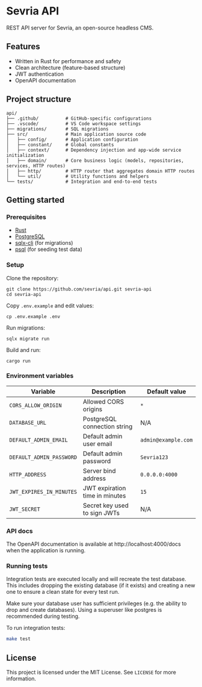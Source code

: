 # Sevria API

REST API server for Sevria, an open-source headless CMS.

## Features

- Written in Rust for performance and safety
- Clean architecture (feature-based structure)
- JWT authentication
- OpenAPI documentation

## Project structure

```
api/
├── .github/          # GitHub-specific configurations
├── .vscode/          # VS Code workspace settings
├── migrations/       # SQL migrations
├── src/              # Main application source code
│   ├── config/       # Application configuration
│   ├── constant/     # Global constants
│   ├── context/      # Dependency injection and app-wide service initialization
│   ├── domain/       # Core business logic (models, repositories, services, HTTP routes)
│   ├── http/         # HTTP router that aggregates domain HTTP routes
│   └── util/         # Utility functions and helpers
└── tests/            # Integration and end-to-end tests
```

## Getting started

### Prerequisites

- [Rust](https://www.rust-lang.org/tools/install)
- [PostgreSQL](https://www.postgresql.org/)
- [sqlx-cli](https://crates.io/crates/sqlx-cli) (for migrations)
- [psql](https://www.tigerdata.com/blog/how-to-install-psql-on-mac-ubuntu-debian-windows) (for seeding test data)

### Setup

Clone the repository:

```shell
git clone https://github.com/sevria/api.git sevria-api
cd sevria-api
```

Copy `.env.example` and edit values:

```shell
cp .env.example .env
```

Run migrations:

```shell
sqlx migrate run
```

Build and run:

```shell
cargo run
```

### Environment variables

| Variable                 | Description                    | Default value       |
| ------------------------ | ------------------------------ | ------------------- |
| `CORS_ALLOW_ORIGIN`      | Allowed CORS origins           | `*`                 |
| `DATABASE_URL`           | PostgreSQL connection string   | N/A                 |
| `DEFAULT_ADMIN_EMAIL`    | Default admin user email       | `admin@example.com` |
| `DEFAULT_ADMIN_PASSWORD` | Default admin password         | `Sevria123`         |
| `HTTP_ADDRESS`           | Server bind address            | `0.0.0.0:4000`      |
| `JWT_EXPIRES_IN_MINUTES` | JWT expiration time in minutes | `15`                |
| `JWT_SECRET`             | Secret key used to sign JWTs   | N/A                 |

### API docs

The OpenAPI documentation is available at http://localhost:4000/docs when the application is running.

### Running tests

Integration tests are executed locally and will recreate the test database. This includes dropping the existing database (if it exists) and creating a new one to ensure a clean state for every test run.

Make sure your database user has sufficient privileges (e.g. the ability to drop and create databases). Using a superuser like postgres is recommended during testing.

To run integration tests:

```bash
make test
```

## License

This project is licensed under the MIT License. See `LICENSE` for more information.
